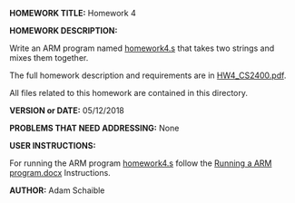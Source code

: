**HOMEWORK TITLE:** Homework 4

**HOMEWORK DESCRIPTION:**

Write an ARM program named [homework4.s](https://github.com/AdamSchaible/MSU_Denver/blob/master/CS%202400%20Computer%20Organization%202%20(Spring%202018)/Homework%204/homework4.s) that takes two strings and mixes them together. 

The full homework description and requirements are in [HW4_CS2400.pdf](https://github.com/AdamSchaible/MSU_Denver/blob/master/CS%202400%20Computer%20Organization%202%20(Spring%202018)/Homework%204/HW4_CS2400.pdf).

All files related to this homework are contained in this directory.

**VERSION or DATE:** 05/12/2018

**PROBLEMS THAT NEED ADDRESSING:** None

**USER INSTRUCTIONS:** 

For running the ARM program [homework4.s](https://github.com/AdamSchaible/MSU_Denver/blob/master/CS%202400%20Computer%20Organization%202%20(Spring%202018)/Homework%204/homework4.s) follow the [Running a ARM program.docx](https://github.com/AdamSchaible/MSU_Denver/blob/master/CS%202400%20Computer%20Organization%202%20(Spring%202018)/Running%20a%20ARM%20program.docx) Instructions.

**AUTHOR:** Adam Schaible
